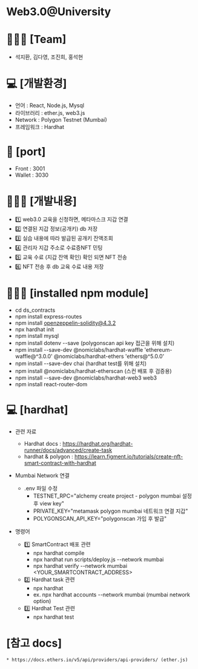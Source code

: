 # Web3.0@University

🙋🏻‍♂️ [Team]
============
 * 석지환, 김다영, 조진희, 홍석현


💻 [개발환경]
==========
 * 언어 : React, Node.js, Mysql
 * 라이브러리 : ether.js, web3.js
 * Network : Polygon Testnet (Mumbai)
 * 프레임워크 : Hardhat

📡 [port]
=========
 * Front : 3001
 * Wallet : 3030

👨🏻‍💻 [개발내용]
==========
 * 1️⃣ web3.0 교육을 신청하면, 메타마스크 지갑 연결 
 * 2️⃣ 연결된 지갑 정보(공개키) db 저장
 * 3️⃣ 실습 내용에 따라 발급된 공개키 잔액조회
 * 4️⃣ 관리자 지갑 주소로 수료증NFT 민팅 
 * 5️⃣ 교육 수료 (지갑 잔액 확인) 확인 되면 NFT 전송
 * 6️⃣ NFT 전송 후 db 교육 수료 내용 저장  


👨🏻‍💻 [installed npm module]
=========================
 * cd ds_contracts
 * npm install express-routes
 * npm install openzeppelin-solidity@4.3.2
 * npx hardhat init 
 * npm install mysql   
 * npm install dotenv --save (polygonscan api key 접근을 위해 설치)
 * npm install --save-dev @nomiclabs/hardhat-waffle 'ethereum-waffle@^3.0.0' @nomiclabs/hardhat-ethers 'ethers@^5.0.0'
 * npm install --save-dev chai (hardhat test를 위해 설치)
 * npm install @nomiclabs/hardhat-etherscan (스컨 배포 후 검증용)
 * npm install --save-dev @nomiclabs/hardhat-web3 web3
 * npm install react-router-dom

💻 [hardhat]
===========
 * 관련 자료 
    * Hardhat docs : https://hardhat.org/hardhat-runner/docs/advanced/create-task 
    * hardhat & polygon : https://learn.figment.io/tutorials/create-nft-smart-contract-with-hardhat
 
 * Mumbai Network 연결 
    * .env 파일 수정  
        * TESTNET_RPC="alchemy create project - polygon mumbai 설정 후 view key"
        * PRIVATE_KEY="metamask polygon mumbai 네트워크 연결 지갑"
        * POLYGONSCAN_API_KEY="polygonscan 가입 후 발급"

 * 명령어
    * 1️⃣ SmartContract 배포 관련 
        * npx hardhat compile
        * npx hardhat run scripts/deploy.js --network mumbai
        * npx hardhat verify --network mumbai <YOUR_SMARTCONTRACT_ADDRESS>
    * 2️⃣ Hardhat task 관련 
        * npx hardhat <task name>
        * ex. npx hardhat accounts --network mumbai (mumbai network option)
    * 3️⃣ Hardhat Test 관련 
        * npx hardhat test

[참고 docs]
==========
    * https://docs.ethers.io/v5/api/providers/api-providers/ (ether.js)